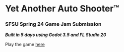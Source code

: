 # Yet Another Auto Shooter™

### SFSU Spring 24 Game Jam Submission

***Built in 5 days using Godot 3.5 and FL Studio 20***

Play the game [here](https://unikmey.itch.io/yet-another-auto-shooter)
